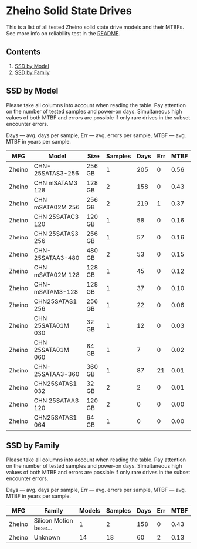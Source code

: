 Zheino Solid State Drives
=========================

This is a list of all tested Zheino solid state drive models and their MTBFs. See
more info on reliability test in the [README](https://github.com/linuxhw/SMART).

Contents
--------

1. [ SSD by Model  ](#ssd-by-model)
2. [ SSD by Family ](#ssd-by-family)

SSD by Model
------------

Please take all columns into account when reading the table. Pay attention on the
number of tested samples and power-on days. Simultaneous high values of both MTBF
and errors are possible if only rare drives in the subset encounter errors.

Days   — avg. days per sample,
Err    — avg. errors per sample,
MTBF   — avg. MTBF in years per sample.

| MFG       | Model              | Size   | Samples | Days  | Err   | MTBF   |
|-----------|--------------------|--------|---------|-------|-------|--------|
| Zheino    | CHN-25SATAS3-256   | 256 GB | 1       | 205   | 0     | 0.56   |
| Zheino    | CHN mSATAM3 128    | 128 GB | 2       | 158   | 0     | 0.43   |
| Zheino    | CHN mSATA02M 256   | 256 GB | 2       | 219   | 1     | 0.37   |
| Zheino    | CHN 25SATAC3 120   | 120 GB | 1       | 58    | 0     | 0.16   |
| Zheino    | CHN 25SATAS3 256   | 256 GB | 1       | 57    | 0     | 0.16   |
| Zheino    | CHN-25SATAA3-480   | 480 GB | 2       | 53    | 0     | 0.15   |
| Zheino    | CHN mSATA02M 128   | 128 GB | 1       | 45    | 0     | 0.12   |
| Zheino    | CHN-mSATAM3-128    | 128 GB | 1       | 37    | 0     | 0.10   |
| Zheino    | CHN25SATAS1 256    | 256 GB | 1       | 22    | 0     | 0.06   |
| Zheino    | CHN 25SATA01M 030  | 32 GB  | 1       | 12    | 0     | 0.03   |
| Zheino    | CHN 25SATA01M 060  | 64 GB  | 1       | 7     | 0     | 0.02   |
| Zheino    | CHN-25SATAA3-360   | 360 GB | 1       | 87    | 21    | 0.01   |
| Zheino    | CHN25SATAS1 032    | 32 GB  | 2       | 2     | 0     | 0.01   |
| Zheino    | CHN 25SATAA3 120   | 120 GB | 2       | 0     | 0     | 0.00   |
| Zheino    | CHN25SATAS1 064    | 64 GB  | 1       | 0     | 0     | 0.00   |

SSD by Family
-------------

Please take all columns into account when reading the table. Pay attention on the
number of tested samples and power-on days. Simultaneous high values of both MTBF
and errors are possible if only rare drives in the subset encounter errors.

Days   — avg. days per sample,
Err    — avg. errors per sample,
MTBF   — avg. MTBF in years per sample.

| MFG       | Family                 | Models | Samples | Days  | Err   | MTBF   |
|-----------|------------------------|--------|---------|-------|-------|--------|
| Zheino    | Silicon Motion base... | 1      | 2       | 158   | 0     | 0.43   |
| Zheino    | Unknown                | 14     | 18      | 60    | 2     | 0.13   |
